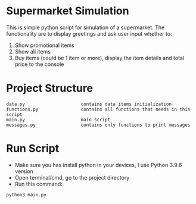# Supermarket Simulation

This is simple python script for simulation of a supermarket. The functionality are to display greetings and ask user input whether to:

1. Show promotional items
2. Show all items
3. Buy items (could be 1 item or more), display the item details and total price to the console

# Project Structure

```
data.py                     contains data items initialization
functions.py                contains all functions that needs in this script
main.py                     main script
messages.py                 contains only functions to print messages
```

# Run Script

- Make sure you has install python in your devices, I use Python 3.9.6 version
- Open terminal/cmd, go to the project directory
- Run this command:

```
python3 main.py
```
